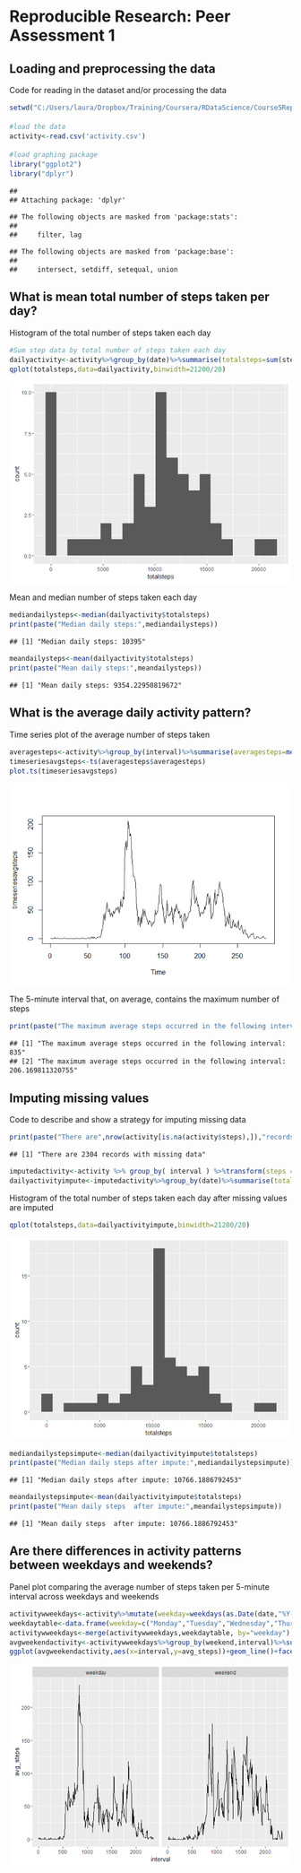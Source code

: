 # Reproducible Research: Peer Assessment 1
## Loading and preprocessing the data



Code for reading in the dataset and/or processing the data


```r
setwd("C:/Users/laura/Dropbox/Training/Coursera/RDataScience/Course5ReproducibleResearch/")

#load the data
activity<-read.csv('activity.csv')

#load graphing package
library("ggplot2")
library("dplyr")
```

```
## 
## Attaching package: 'dplyr'
```

```
## The following objects are masked from 'package:stats':
## 
##     filter, lag
```

```
## The following objects are masked from 'package:base':
## 
##     intersect, setdiff, setequal, union
```
## What is mean total number of steps taken per day?

Histogram of the total number of steps taken each day

```r
#Sum step data by total number of steps taken each day
dailyactivity<-activity%>%group_by(date)%>%summarise(totalsteps=sum(steps,na.rm=TRUE))
qplot(totalsteps,data=dailyactivity,binwidth=21200/20)
```

![](PA1_template_files/figure-html/histsteps-1.png)<!-- -->

Mean and median number of steps taken each day


```r
mediandailysteps<-median(dailyactivity$totalsteps)
print(paste("Median daily steps:",mediandailysteps))
```

```
## [1] "Median daily steps: 10395"
```

```r
meandailysteps<-mean(dailyactivity$totalsteps)
print(paste("Mean daily steps:",meandailysteps))
```

```
## [1] "Mean daily steps: 9354.22950819672"
```
## What is the average daily activity pattern?

Time series plot of the average number of steps taken


```r
averagesteps<-activity%>%group_by(interval)%>%summarise(averagesteps=mean(steps,na.rm=TRUE))
timeseriesavgsteps<-ts(averagesteps$averagesteps)
plot.ts(timeseriesavgsteps)
```

![](PA1_template_files/figure-html/timesteps-1.png)<!-- -->

The 5-minute interval that, on average, contains the maximum number of steps


```r
print(paste("The maximum average steps occurred in the following interval:",averagesteps[which(averagesteps$averagesteps==max(averagesteps$averagesteps)),]))
```

```
## [1] "The maximum average steps occurred in the following interval: 835"             
## [2] "The maximum average steps occurred in the following interval: 206.169811320755"
```
## Imputing missing values

Code to describe and show a strategy for imputing missing data


```r
print(paste("There are",nrow(activity[is.na(activity$steps),]),"records with missing data"))
```

```
## [1] "There are 2304 records with missing data"
```

```r
imputedactivity<-activity %>% group_by( interval ) %>%transform(steps = ifelse(is.na(steps), mean(steps, na.rm = TRUE), steps))
dailyactivityimpute<-imputedactivity%>%group_by(date)%>%summarise(totalsteps=sum(steps,na.rm=TRUE))
```

Histogram of the total number of steps taken each day after missing values are imputed


```r
qplot(totalsteps,data=dailyactivityimpute,binwidth=21200/20)
```

![](PA1_template_files/figure-html/imputehistactivity-1.png)<!-- -->

```r
mediandailystepsimpute<-median(dailyactivityimpute$totalsteps)
print(paste("Median daily steps after impute:",mediandailystepsimpute))
```

```
## [1] "Median daily steps after impute: 10766.1886792453"
```

```r
meandailystepsimpute<-mean(dailyactivityimpute$totalsteps)
print(paste("Mean daily steps  after impute:",meandailystepsimpute))
```

```
## [1] "Mean daily steps  after impute: 10766.1886792453"
```

## Are there differences in activity patterns between weekdays and weekends?

Panel plot comparing the average number of steps taken per 5-minute interval across weekdays and weekends


```r
activitywweekdays<-activity%>%mutate(weekday=weekdays(as.Date(date,"%Y-%m-%d")))
weekdaytable<-data.frame(weekday=c("Monday","Tuesday","Wednesday","Thursday","Friday","Saturday","Sunday"),weekend=c("weekday","weekday","weekday","weekday","weekday","weekend","weekend"))
activitywweekdays<-merge(activitywweekdays,weekdaytable, by="weekday")
avgweekendactivity<-activitywweekdays%>%group_by(weekend,interval)%>%summarise(avg_steps=mean(steps,na.rm=TRUE))
ggplot(avgweekendactivity,aes(x=interval,y=avg_steps))+geom_line()+facet_wrap(~weekend)
```

![](PA1_template_files/figure-html/weekend-1.png)<!-- -->

